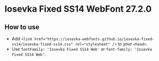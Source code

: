# Iosevka Fixed SS14 WebFont 27.2.0

## How to use

- Add `<link href="https://iosevka-webfonts.github.io/iosevka-fixed-ss14/iosevka-fixed-ss14.css" rel="stylesheet" />` to your `<head>`.
- Use `fontFamily: 'Iosevka Fixed SS14 Web'` or `font-family: 'Iosevka Fixed SS14 Web'`.
